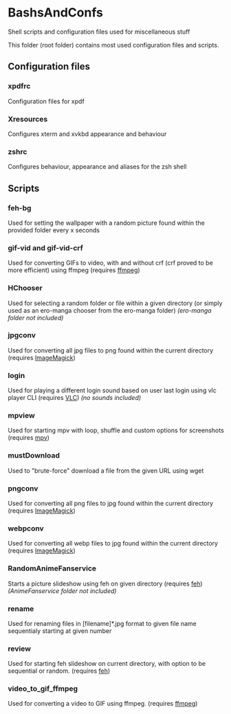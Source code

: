 # BashsAndConfs
Shell scripts and configuration files used for miscellaneous stuff

This folder (root folder) contains most used configuration files and scripts.

## Configuration files

### xpdfrc
Configuration files for xpdf
### Xresources
Configures xterm and xvkbd appearance and behaviour
### zshrc
Configures behaviour, appearance and aliases for the zsh shell

## Scripts
### feh-bg
Used for setting the wallpaper with a random picture found within the provided folder every x seconds
### gif-vid and gif-vid-crf
Used for converting GIFs to video, with and without crf (crf proved to be more efficient) using ffmpeg (requires [ffmpeg](https://ffmpeg.org/))
### HChooser
Used for selecting a random folder or file within a given directory (or simply used as an ero-manga chooser from the ero-manga folder)
_(ero-manga folder not included)_
### jpgconv
Used for converting all jpg files to png found within the current directory (requires [ImageMagick](https://imagemagick.org/index.php))
### login
Used for playing a different login sound based on user last login using vlc player CLI (requires [VLC](https://www.videolan.org/vlc/))
_(no sounds included)_
### mpview
Used for starting mpv with loop, shuffle and custom options for screenshots (requires [mpv](https://mpv.io/))
### mustDownload
Used to "brute-force" download a file from the given URL using wget
### pngconv
Used for converting all png files to jpg found within the current directory (requires [ImageMagick](https://imagemagick.org/index.php))
### webpconv
Used for converting all webp files to jpg found within the current directory (requires [ImageMagick](https://imagemagick.org/index.php))
### RandomAnimeFanservice
Starts a picture slideshow using feh on given directory (requires [feh](https://feh.finalrewind.org/)) _(AnimeFanservice folder not included)_
### rename
Used for renaming files in [filename]\*.jpg format to given file name sequentialy starting at given number
### review
Used for starting feh slideshow on current directory, with option to be sequential or random. (requires [feh](https://feh.finalrewind.org/))
### video\_to\_gif\_ffmpeg
Used for converting a video to GIF using ffmpeg. (requires [ffmpeg](https://ffmpeg.org/))
